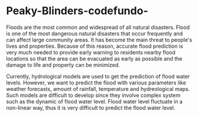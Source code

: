# Peaky-Blinders-codefundo-

Floods are the most common and widespread of all natural disasters. Flood is one of the most dangerous natural disasters that occur frequently and can affect large community areas. It has become the main threat to people's lives and properties. Because of this reason, accurate flood prediction is very much needed to provide early warning to residents nearby flood locations so that the area can be evacuated as early as possible and the damage to life and property can be minimized.

Currently, hydrological models are used to get the prediction of flood water levels. However, we want to predict the flood with various parameters like weather forecasts, amount of rainfall, temperature and hydreological maps. Such models are difficult to develop since they involve complex system such as the dynamic of flood water level. Flood water level fluctuate in a non-linear way, thus it is very difficult to predict the flood water level.

